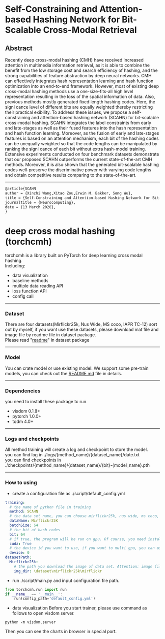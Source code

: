# Self-Constraining and Attention-based Hashing Network for Bit-Scalable Cross-Modal Retrieval

## Abstract

Recently deep cross-modal hashing (CMH) have received increased attention in multimedia information retrieval, as it is able to combine the benefit from the low storage cost and search efficiency of hashing, and the strong capabilities of feature abstraction by deep neural networks. CMH can effectively integrates hash representation learning and hash function optimization into an end-to-end framework. However, most of existing deep cross-modal hashing methods use a one-size-fits-all high level representation resulting in the loss of the spatial information of data. Also, previous methods mostly generated fixed length hashing codes. Here, the signi cance level of different bits are equally weighted thereby restricting their practical exibility. To address these issues, we propose a self-constraining and attention-based hashing network (SCAHN) for bit-scalable cross-modal hashing. SCAHN integrates the label constraints from early and late-stages as well as their fused features into the hash representation and hash function learning. Moreover, as the fusion of early and late-stages features is based on an attention mechanism, each bit of the hashing codes can be unequally weighted so that the code lengths can be manipulated by ranking the signi cance of each bit without extra hash-model training. Extensive experiments conducted on four benchmark datasets demonstrate that our proposed SCAHN outperforms the current state-of-the-art CMH methods. Moreover, it is also shown that the generated bit-scalable hashing codes well-preserve the discriminative power with varying code lengths and obtain competitive results comparing to the state-of-the-art.

------

```latex
@article{SCAHN
author = {Xinzhi Wang,Xitao Zou,Erwin M. Bakker, Song Wu},
title = {Self-Constraining and Attention-based Hashing Network for Bit-Scalable Cross-Modal Retrieval},
journaltitle = {Neurocomputing},
date = {13 March 2020},
}
```

# deep cross modal hashing (torchcmh)

torchcmh is a library built on PyTorch for deep learning cross modal hashing.\
Including: 
- data visualization
- baseline methods
- multiple data reading API
- loss function API
- config call
----
### Dataset

There are four datasets(Mirflickr25k, Nus Wide, MS coco, IAPR TC-12) sort out by myself,
if you want use these datasets, please download mat file and image file by readme file in dataset package.\
Please read "[readme](https://github.com/WangGodder/deep-cross-modal-hashing/blob/master/torchcmh/dataset/README.md)" in dataset package

----
### Model
You can crate model or use existing model. 
We support some pre-train models, you can check out the [README.md](https://github.com/WangGodder/deep-cross-modal-hashing/blob/master/torchcmh/models/README.md) file in details.

---
### Dependencies 
you need to install these package to run
- visdom 0.1.8+
- pytorch 1.0.0+
- tqdm 4.0+
----
### Logs and checkpoints

All method training will create a log and checkpoint to store the model. \
you can find log in ./logs/\{method_name\}/\{dataset_name\}/date.txt \
you can find checkpoints in ./checkpoints/\{method_name\}/\{dataset_name\}/\{bit\}-\{model_name\}.pth

----
### How to using
- create a configuration file as ./script/default_config.yml
```yaml
training:
  # the name of python file in training
  method: SCAHN
  # the data set name, you can choose mirflickr25k, nus wide, ms coco, iapr tc-12
  dataName: Mirflickr25K
  batchSize: 64
  # the bit of hash codes
  bit: 64
  # if true, the program will be run on gpu. Of course, you need install 'cuda' and 'cudnn' better.
  cuda: True
  # the device id you want to use, if you want to multi gpu, you can use [id1, id2]
  device: 0
datasetPath:
  Mirflickr25k:
    # the path you download the image of data set. Attention: image files, not mat file.
    img_dir: \dataset\mirflickr25k\mirflickr

```
- run ./script/main.py and input configuration file path.
```python
from torchcmh.run import run
if __name__ == '__main__':
    run(config_path='default_config.yml')
```
- data visualization
Before you start trainer, please use command as follows to open visdom server.
```shell script
python -m visdom.server
```
Then you can see the charts in browser in special port.



